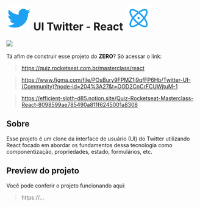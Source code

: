# <img src="./src/assets/logo-twitter.svg"> UI Twitter - React <img src="./src/assets/react-logo.svg">

<img width="400" src="https://user-images.githubusercontent.com/2254731/219364698-e4281309-b996-4de9-8aa7-8db5df9370ba.png" />

Tá afim de construir esse projeto do **ZERO**? Só acessar o link:

> https://quiz.rocketseat.com.br/masterclass/react

> https://www.figma.com/file/POsBury9FPMZ1j9qfFP6Hb/Twitter-UI-(Community)?node-id=204%3A27&t=OOD2CnCrFCUWjtuM-1

> https://efficient-sloth-d85.notion.site/Quiz-Rocketseat-Masterclass-React-8098599ae785490a811f6245001a8308

## Sobre

Esse projeto é um clone da interface de usuário (UI) do Twitter utilizando React focado em abordar os fundamentos dessa tecnologia como componentização, propriedades, estado, formulários, etc.

## Preview do projeto

Você pode conferir o projeto funcionando aqui:

> https://...
